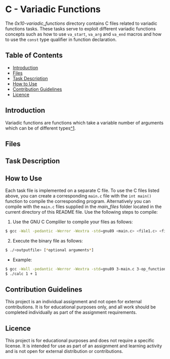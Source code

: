 # __C - Variadic Functions__

The *0x10-variadic_functions* directory contains C files related to variadic functions tasks. These tasks serve to exploit different  variadic functions concepts such as how to use `va_start`, `va_arg` and `va_end` macros and how to use the `const` type qualifier in function declaration.

## Table of Contents

- [Introduction](#introduction)
- [Files](#files)
- [Task Description](Task-description)
- [How to Use](#how-to-use)
- [Contribution Guidelines](#contribution-guidelines)
- [Licence](#licence)

## Introduction

Variadic functions are functions which take a variable number of arguments which can be of different types[^1]. 

## Files

## Task Description

## How to Use
Each task file is implemented on a separate C file. To use the C files listed above, you can create a corresponding `main.c` file with the `int main()` function to compile the corresponding program. Alternatively you can compile with the `main.c` files supplied in the *main_files* folder located in the current directory of this README file.
Use the following steps to compile:
1. Use the GNU C Compliler to compile your files as follows:
```sh
$ gcc -Wall -pedantic -Werror -Wextra -std=gnu89 <main.c> <file1.c> <file2.c> -o <outputfile>
```
2. Execute the *<outputfile>* binary file as follows:
```sh
$ ./<outputfile> [*optional arguments*]
```
- Example:

```sh
$ gcc -Wall -pedantic -Werror -Wextra -std=gnu89 3-main.c 3-op_functions.c 3-get_op_func.c -o calc
$ ./calc 1 + 1
```
## Contribution Guidelines
This project is an individual assignment and not open for external contributions. It is for educational purposes only, and all work should be completed individually as part of the assignment requirements.
## Licence
This project is for educational purposes and does not require a specific license. It is intended for use as part of an assignment and learning activity and is not open for external distribution or contributions.

[//]: #
	[^1]: article
